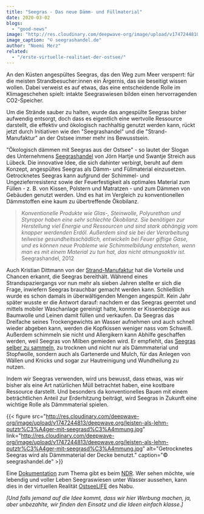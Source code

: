 ```yaml
---
title: "Seegras - Das neue Dämm- und Füllmaterial"
date: 2020-03-02
blogs: 
  - "good-news"
image: "http://res.cloudinary.com/deepwave-org/image/upload/v1747244810/deepwave.org/seegras-wird-aus-der-ostsee-gebaggert.jpg"
image_caption: "© seegrashandel.de"
author: "Noemi Merz"
related: 
  - "/erste-virtuelle-realitaet-der-ostsee/"
---
```


An den Küsten angespültes Seegras, das den Weg zum Meer versperrt: für die meisten Strandbesucher:innen ein Ärgernis, das sie beseitigt wissen wollen. Dabei verweist es auf etwas, das eine entscheidende Rolle im Klimageschehen spielt: intakte Seegraswiesen bilden einen hervorragenden CO2\-Speicher.

Um die Strände sauber zu halten, wurde das angespülte Seegras bisher aufwendig entsorgt, doch dass es eigentlich eine wertvolle Ressource darstellt, die effektiv und ökologisch nachhaltig genutzt werden kann, rückt jetzt durch Initiativen wie den "Seegrashandel" und die "Strand-Manufaktur" an der Ostsee immer mehr ins Bewusstsein.

"Ökologisch dämmen mit Seegras aus der Ostsee" - so lautet der Slogan des Unternehmens [Seegrashandel](https://www.seegrashandel.de/%C3%BCber-uns/) von Jörn Hartje und Swantje Streich aus Lübeck. Die innovative Idee, die sich dahinter verbirgt, beruht auf dem Konzept, angespültes Seegras als Dämm- und Füllmaterial einzusetzen. Getrocknetes Seegras kann aufgrund der Schimmel- und Ungezieferresistenz sowie der Feuerfestigkeit als optimales Material zum Füllen - z. B. von Kissen, Polstern und Matratzen - und zum Dämmen von Gebäuden genutzt werden. Und es hat im Vergleich zu konventionellen Dämmstoffen eine kaum zu übertreffende Ökobilanz.

> _Konventionelle Produkte wie Glas-, Steinwolle, Polyurethan und Styropor haben eine sehr schlechte Ökobilanz. Sie benötigen zur Herstellung viel Energie und Ressourcen und sind stark abhängig vom knapper werdenden Erdöl. Außerdem sind sie bei der Verarbeitung teilweise gesundheitsschädlich, entwickeln bei Feuer giftige Gase, und es können neue Probleme wie Schimmelbildung entstehen, wenn man es mit einem Material zu tun hat, das nicht atmungsaktiv ist._  Seegrashandel, 2012

Auch Kristian Dittmann von der [Strand-Manufaktur](https://strand-manufaktur.de/) hat die Vorteile und Chancen erkannt, die Seegras bereithält. Während eines Strandspaziergangs vor nun mehr als sieben Jahren stellte er sich die Frage, inwiefern Seegras brauchbar gemacht werden kann. Schließlich wurde es schon damals in überwältigenden Mengen angespült. Kein Jahr später wusste er die Antwort darauf: nachdem er das Seegras geerntet und mittels mobiler Waschanlage gereinigt hatte, konnte er Kissenbezüge aus Baumwolle und Leinen damit füllen und verkaufen. Da Seegras das Dreifache seines Trockengewichts an Wasser aufnehmen und auch schnell wieder abgeben kann, werden die Kopfkissen weniger nass vom Schweiß. Außerdem schimmeln sie nicht und Allergikern kann Abhilfe geschaffen werden, weil Seegras von Milben gemieden wird. Er empfiehlt, das [Seegras selber zu sammeln](https://strand-manufaktur.de/seegras-fuer-zuhause/), zu trocknen und nicht nur als Dämmmaterial und Stopfwolle, sondern auch als Gartenerde und Mulch, für das Anlegen von Wällen und Knicks und sogar zur Hautreinigung und Wundheilung zu nutzen.

Indem wir Seegras verwenden, wird uns bewusst, dass etwas, was wir bisher als eine Art natürlichen Müll betrachtet haben, eine kostbare Ressource darstellt. Und besonders da konventionelles Bauen mit einem beträchtlichen Anteil zur Erderhitzung beiträgt, wird Seegras in Zukunft eine wichtige Rolle als Dämmmaterial spielen.

{{< figure src="http://res.cloudinary.com/deepwave-org/image/upload/v1747244813/deepwave.org/leisten-als-lehm-putztr%C3%A4ger-mit-seegrasd%C3%A4mmung.jpg" link="http://res.cloudinary.com/deepwave-org/image/upload/v1747244813/deepwave.org/leisten-als-lehm-putztr%C3%A4ger-mit-seegrasd%C3%A4mmung.jpg" alt="Getrocknetes Seegras wird als Dämmmaterial der Decke benutzt." caption="© seegrashandel.de" >}}

Eine [Dokumentation](https://www.ndr.de/fernsehen/sendungen/die_nordstory/Heu-Ernte-am-Strandufer,sendung905514.html) zum Thema gibt es beim [NDR](https://www.ndr.de/index.html). Wer sehen möchte, wie lebendig und voller Leben Seegraswiesen unter Wasser aussehen, kann dies in der virtuellen Realität [OstseeLIFE](https://www.deepwave.org/erste-virtuelle-realitaet-der-ostsee/) des Nabu.

_\[Und falls jemand auf die Idee kommt, dass wir hier Werbung machen, ja, aber unbezahlte, wir finden den Einsatz und die Ideen einfach klasse.\]_
